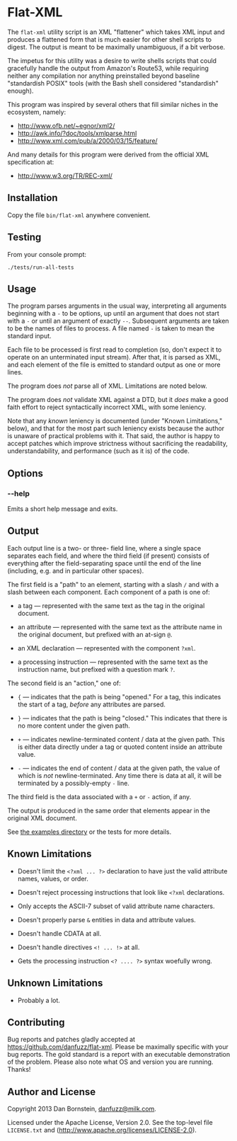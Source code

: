 Flat-XML
========

The `flat-xml` utility script is an XML "flattener" which takes
XML input and produces a flattened form that is much easier for
other shell scripts to digest. The output is meant to be maximally
unambiguous, if a bit verbose.

The impetus for this utility was a desire to write shells scripts that
could gracefully handle the output from Amazon's Route53, while
requiring neither any compilation nor anything preinstalled beyond
baseline "standardish POSIX" tools (with the Bash shell considered
"standardish" enough).

This program was inspired by several others that fill similar niches
in the ecosystem, namely:

* <http://www.ofb.net/~egnor/xml2/>
* <http://awk.info/?doc/tools/xmlparse.html>
* <http://www.xml.com/pub/a/2000/03/15/feature/>

And many details for this program were derived from the official
XML specification at:

* <http://www.w3.org/TR/REC-xml/>


Installation
------------

Copy the file `bin/flat-xml` anywhere convenient.


Testing
-------

From your console prompt:

```shell
./tests/run-all-tests
```


Usage
-----

The program parses arguments in the usual way, interpreting all arguments
beginning with a `-` to be options, up until an argument that does not
start with a `-` or until an argument of exactly `--`. Subsequent arguments
are taken to be the names of files to process. A file named `-` is taken
to mean the standard input.

Each file to be processed is first read to completion (so, don't
expect it to operate on an unterminated input stream). After that,
it is parsed as XML, and each element of the file is emitted to
standard output as one or more lines.

The program does *not* parse all of XML. Limitations are noted below.

The program does *not* validate XML against a DTD, but it *does* make
a good faith effort to reject syntactically incorrect XML, with some
leniency.

Note that any *known* leniency is documented (under "Known
Limitations," below), and that for the most part such leniency exists
because the author is unaware of practical problems with it. That
said, the author is happy to accept patches which improve strictness
without sacrificing the readability, understandability, and
performance (such as it is) of the code.


Options
-------

### --help

Emits a short help message and exits.


Output
------

Each output line is a two- or three- field line, where a single
space separates each field, and where the third field (if present)
consists of everything after the field-separating space until the
end of the line (including, e.g. and in particular other spaces).

The first field is a "path" to an element, starting with a slash `/`
and with a slash between each component. Each component of a path is
one of:

* a tag &mdash; represented with the same text as the tag in the original
  document.

* an attribute &mdash; represented with the same text as the attribute
  name in the original document, but prefixed with an at-sign `@`.

* an XML declaration &mdash; represented with the component `?xml`.

* a processing instruction &mdash; represented with the same text as
  the instruction name, but prefixed with a question mark `?`.

The second field is an "action," one of:

* `{` &mdash; indicates that the path is being "opened." For a tag,
  this indicates the start of a tag, *before* any attributes are
  parsed.

* `}` &mdash; indicates that the path is being "closed." This indicates
  that there is no more content under the given path.

* `+` &mdash; indicates newline-terminated content / data at the given
  path. This is either data directly under a tag or quoted content
  inside an attribute value.

* `-` &mdash; indicates the end of content / data at the given
  path, the value of which is *not* newline-terminated. Any time there
  is data at all, it will be terminated by a possibly-empty `-` line.

The third field is the data associated with a `+` or `-` action, if any.

The output is produced in the same order that elements appear in the
original XML document.

See [the examples directory](examples/) or the tests for more details.


Known Limitations
-----------------

* Doesn't limit the `<?xml ... ?>` declaration to have just the valid
  attribute names, values, or order.

* Doesn't reject processing instructions that look like `<?xml`
  declarations.

* Only accepts the ASCII-7 subset of valid attribute name characters.

* Doesn't properly parse `&` entities in data and attribute values.

* Doesn't handle CDATA at all.

* Doesn't handle directives `<! ... !>` at all.

* Gets the processing instruction `<? .... ?>` syntax woefully wrong.


Unknown Limitations
-------------------

* Probably a lot.


Contributing
------------

Bug reports and patches gladly accepted at
<https://github.com/danfuzz/flat-xml>.  Please be maximally specific
with your bug reports. The gold standard is a report with an
executable demonstration of the problem. Please also note what OS and
version you are running. Thanks!


Author and License
------------------

Copyright 2013 Dan Bornstein, <danfuzz@milk.com>.

Licensed under the Apache License, Version 2.0. See the top-level
file `LICENSE.txt` and (http://www.apache.org/licenses/LICENSE-2.0).
